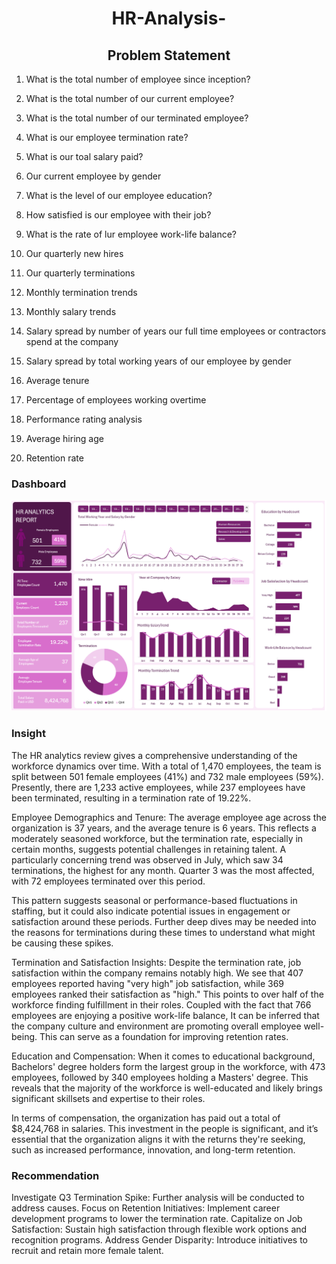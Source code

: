 <h1 align="center">HR-Analysis-</h1>

<h2 align="center">Problem Statement</h2>

1. What is the total number of employee since inception?

2. What is the total number of our current employee?
    
3. What is the total number of our terminated employee?
 
4. What is our employee termination rate?
 
5. What is our toal salary paid?
  
6. Our current employee by gender
   
7. What is the level of our employee education?
   
8. How satisfied is our employee with their job?
   
9. What is the rate of lur employee work-life balance?
    
10. Our quarterly new hires
    
11. Our quarterly terminations
    
12. Monthly termination trends
    
13. Monthly salary trends
    
14. Salary spread by number of years our full time employees or contractors spend at the company
    
15. Salary spread by total working years of our employee by gender
    
16. Average tenure
    
17. Percentage of employees working overtime
    
18. Performance rating analysis
    
19. Average hiring age
    
20. Retention rate

### Dashboard 

![image alt](https://github.com/Richard-Nwachukwu/HR-Analysis-/blob/a4dca9f477828b0c9f4535c7073231031a45fa7b/HR%20Analytics%20Dashboard.png)

### Insight

The HR analytics review gives a comprehensive understanding of the workforce dynamics over time. With a total of 1,470 employees, the team is split between 501 female employees (41%) and 732 male employees (59%). Presently, there are 1,233 active employees, while 237 employees have been terminated, resulting in a termination rate of 19.22%.

Employee Demographics and Tenure:
The average employee age across the organization is 37 years, and the average tenure is 6 years. This reflects a moderately seasoned workforce, but the termination rate, especially in certain months, suggests potential challenges in retaining talent. A particularly concerning trend was observed in July, which saw 34 terminations, the highest for any month. Quarter 3 was the most affected, with 72 employees terminated over this period.

This pattern suggests seasonal or performance-based fluctuations in staffing, but it could also indicate potential issues in engagement or satisfaction around these periods. Further deep dives may be needed into the reasons for terminations during these times to understand what might be causing these spikes.

Termination and Satisfaction Insights:
Despite the termination rate, job satisfaction within the company remains notably high. We see that 407 employees reported having "very high" job satisfaction, while 369 employees ranked their satisfaction as "high." This points to over half of the workforce finding fulfillment in their roles. Coupled with the fact that 766 employees are enjoying a positive work-life balance, It can be inferred that the company culture and environment are promoting overall employee well-being. This can serve as a foundation for improving retention rates.

Education and Compensation:
When it comes to educational background, Bachelors' degree holders form the largest group in the workforce, with 473 employees, followed by 340 employees holding a Masters' degree. This reveals that the majority of the workforce is well-educated and likely brings significant skillsets and expertise to their roles.

In terms of compensation, the organization has paid out a total of $8,424,768 in salaries. This investment in the people is significant, and it’s essential that the organization aligns it with the returns they're seeking, such as increased performance, innovation, and long-term retention.

### Recommendation
Investigate Q3 Termination Spike: Further analysis will be conducted to address causes.
Focus on Retention Initiatives: Implement career development programs to lower the termination rate.
Capitalize on Job Satisfaction: Sustain high satisfaction through flexible work options and recognition programs.
Address Gender Disparity: Introduce initiatives to recruit and retain more female talent.









